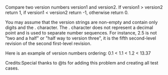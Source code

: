 Compare two version numbers version1 and version2.
If version1 &gt; version2 return 1, if version1 &lt; version2 return -1, otherwise return 0.

You may assume that the version strings are non-empty and contain only digits and the . character.
The . character does not represent a decimal point and is used to separate number sequences.
For instance, 2.5 is not "two and a half" or "half way to version three", it is the fifth second-level revision of the second first-level revision.

Here is an example of version numbers ordering:
0.1 &lt; 1.1 &lt; 1.2 &lt; 13.37

Credits:Special thanks to @ts for adding this problem and creating all test cases.